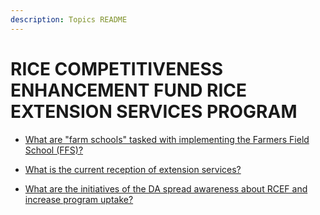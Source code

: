 ```yaml
---
description: Topics README
---
```


# RICE COMPETITIVENESS ENHANCEMENT FUND RICE EXTENSION SERVICES PROGRAM


 - [What are "farm schools" tasked with implementing the Farmers Field School (FFS)?](/2022/rice-competitiveness-enhancement-fund/rice-competitiveness-enhancement-fund-rice-extension-services-program/what-are-farm-schools-tasked-with-implementing-the-farmers-field-school-ffs.html)
    
 - [What is the current reception of extension services?](/2022/rice-competitiveness-enhancement-fund/rice-competitiveness-enhancement-fund-rice-extension-services-program/what-is-the-current-reception-of-extension-services.html)
    
 - [What are the initiatives of the DA spread awareness about RCEF and increase program uptake?](/2022/rice-competitiveness-enhancement-fund/rice-competitiveness-enhancement-fund-rice-extension-services-program/what-are-the-initiatives-of-the-da-spread-awareness-about-rcef-and-increase-program-uptake.html)
    
